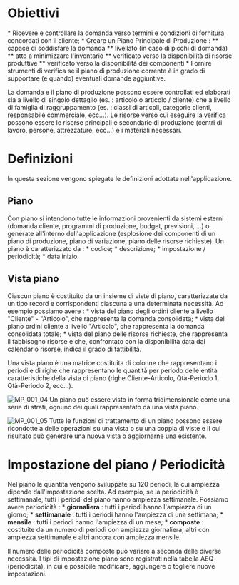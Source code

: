# Obiettivi
 \* Ricevere e controllare la domanda verso termini e condizioni di fornitura concordati con il cliente;
 \* Creare un Piano Principale di Produzione : 
 \*\* capace di soddisfare la domanda
 \*\* livellato (in caso di picchi di domanda)
 \*\* atto a minimizzare l'inventario
 \*\* verificato verso la disponibilità di risorse produttive
 \*\* verificato verso la disponibilità dei componenti
 \* Fornire strumenti di verifica se il piano di produzione corrente è in grado di supportare (e quando) eventuali domande aggiuntive.

La domanda e il piano di produzione possono essere controllati ed elaborati sia a livello di singolo dettaglio (es. :  articolo o articolo / cliente) che a livello di famiglia di raggruppamento (es. :  classi di articoli, categorie clienti, responsabile commerciale, ecc...).
Le risorse verso cui eseguire la verifica possono essere le risorse principali e secondarie di produzione (centri di lavoro, persone, attrezzature, ecc...) e i materiali necessari.

# Definizioni
In questa sezione vengono spiegate le definizioni adottate nell'applicazione.

## Piano
Con piano si intendono tutte le informazioni provenienti da sistemi esterni (domanda cliente, programmi di produzione, budget, previsioni, ...) o generate all'interno dell'applicazione (esplosione dei componenti di un piano di produzione, piano di variazione, piano delle risorse richieste).
Un piano è caratterizzato da : 
 \* codice;
 \* descrizione;
 \* impostazione / periodicità;
 \* data inizio.

## Vista piano
Ciascun piano è costituito da un insieme di viste di piano, caratterizzate da un tipo record e corrispondenti ciascuna a una determinata necessità.
Ad esempio possiamo avere : 
 \* vista del piano degli ordini cliente a livello "Cliente" - "Articolo", che rappresenta la domanda consolidata;
 \* vista del piano ordini cliente a livello "Articolo", che rappresenta la domanda consolidata totale;
 \* vista del piano delle risorse richieste, che rappresenta il fabbisogno risorse e che, confrontato con la disponibilità data dal calendario risorse, indica il grado di fattibilità.

Una vista piano è una matrice costituita di colonne che rappresentano i periodi e di righe che rappresentano le quantità per periodo delle entità caratteristiche della vista di piano (righe Cliente-Articolo, Qtà-Periodo 1, Qtà-Periodo 2, ecc...).

![MP_001_04](http://localhost:3000/immagini/MBDOC_OPE-MP_OPE/MP_001_04.png)
Un piano può essere visto in forma tridimensionale come una serie di strati, ognuno dei quali rappresentato da una vista piano.

![MP_001_05](http://localhost:3000/immagini/MBDOC_OPE-MP_OPE/MP_001_05.png)
Tutte le funzioni di trattamento di un piano possono essere ricondotte a delle operazioni su una vista o su una coppia di viste e il cui risultato può generare una nuova vista o aggiornarne una esistente.

# Impostazione del piano / Periodicità
Nel piano le quantità vengono sviluppate su 120 periodi, la cui ampiezza dipende dall'impostazione scelta.
Ad esempio, se la periodicità è settimanale, tutti i periodi del piano hanno ampiezza settimanale.
Possiamo avere periodicità : 
 \* __giornaliera__ :  tutti i periodi hanno l'ampiezza di un giorno;
 \* __settimanale__ :  tutti i periodi hanno l'ampiezza di una settimana;
 \* __mensile__ :  tutti i periodi hanno l'ampiezza di un mese;
 \* __composte__ :  costituite da un numero di periodi con ampiezza giornaliera, altri con ampiezza settimanale e altri ancora con ampiezza mensile.

Il numero delle periodicità composte può variare a seconda delle diverse necessità.
I tipi di impostazione piano sono registrati nella tabella A£Q (periodicità), in cui è possibile modificare, aggiungere o togliere nuove impostazioni.
